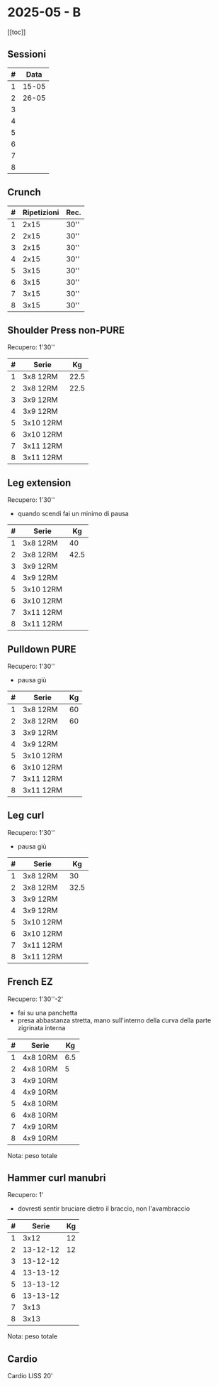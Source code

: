 # 2025-05 - B

[[toc]]

## Sessioni

| #   | Data  |
| --- | ----- |
| 1   | 15-05 |
| 2   | 26-05 |
| 3   |       |
| 4   |       |
| 5   |       |
| 6   |       |
| 7   |       |
| 8   |       |

## Crunch

| #   | Ripetizioni | Rec. |
| --- | ----------- | ---- |
| 1   | 2x15        | 30'' |
| 2   | 2x15        | 30'' |
| 3   | 2x15        | 30'' |
| 4   | 2x15        | 30'' |
| 5   | 3x15        | 30'' |
| 6   | 3x15        | 30'' |
| 7   | 3x15        | 30'' |
| 8   | 3x15        | 30'' |

## Shoulder Press non-PURE

Recupero: 1'30''

| #   | Serie     | Kg   |
| --- | --------- | ---- |
| 1   | 3x8 12RM  | 22.5 |
| 2   | 3x8 12RM  | 22.5 |
| 3   | 3x9 12RM  |      |
| 4   | 3x9 12RM  |      |
| 5   | 3x10 12RM |      |
| 6   | 3x10 12RM |      |
| 7   | 3x11 12RM |      |
| 8   | 3x11 12RM |      |

## Leg extension

Recupero: 1'30''

- quando scendi fai un minimo di pausa

| #   | Serie     | Kg   |
| --- | --------- | ---- |
| 1   | 3x8 12RM  | 40   |
| 2   | 3x8 12RM  | 42.5 |
| 3   | 3x9 12RM  |      |
| 4   | 3x9 12RM  |      |
| 5   | 3x10 12RM |      |
| 6   | 3x10 12RM |      |
| 7   | 3x11 12RM |      |
| 8   | 3x11 12RM |      |

## Pulldown PURE

Recupero: 1'30''

- pausa giù

| #   | Serie     | Kg  |
| --- | --------- | --- |
| 1   | 3x8 12RM  | 60  |
| 2   | 3x8 12RM  | 60  |
| 3   | 3x9 12RM  |     |
| 4   | 3x9 12RM  |     |
| 5   | 3x10 12RM |     |
| 6   | 3x10 12RM |     |
| 7   | 3x11 12RM |     |
| 8   | 3x11 12RM |     |

## Leg curl

Recupero: 1'30''

- pausa giù

| #   | Serie     | Kg   |
| --- | --------- | ---- |
| 1   | 3x8 12RM  | 30   |
| 2   | 3x8 12RM  | 32.5 |
| 3   | 3x9 12RM  |      |
| 4   | 3x9 12RM  |      |
| 5   | 3x10 12RM |      |
| 6   | 3x10 12RM |      |
| 7   | 3x11 12RM |      |
| 8   | 3x11 12RM |      |

## French EZ

Recupero: 1'30''-2'

- fai su una panchetta
- presa abbastanza stretta, mano sull'interno della curva della parte zigrinata interna

| #   | Serie    | Kg  |
| --- | -------- | --- |
| 1   | 4x8 10RM | 6.5 |
| 2   | 4x8 10RM | 5   |
| 3   | 4x9 10RM |     |
| 4   | 4x9 10RM |     |
| 5   | 4x8 10RM |     |
| 6   | 4x8 10RM |     |
| 7   | 4x9 10RM |     |
| 8   | 4x9 10RM |     |

Nota: peso totale

## Hammer curl manubri

Recupero: 1'

- dovresti sentir bruciare dietro il braccio, non l'avambraccio

| #   | Serie    | Kg  |
| --- | -------- | --- |
| 1   | 3x12     | 12  |
| 2   | 13-12-12 | 12  |
| 3   | 13-12-12 |     |
| 4   | 13-13-12 |     |
| 5   | 13-13-12 |     |
| 6   | 13-13-12 |     |
| 7   | 3x13     |     |
| 8   | 3x13     |     |

Nota: peso totale

## Cardio

Cardio LISS 20'
